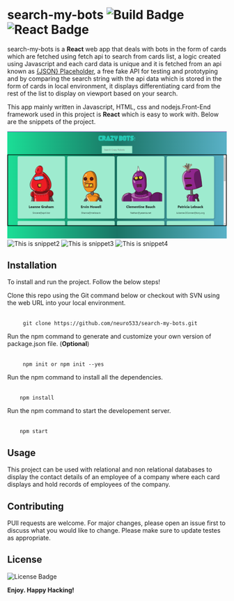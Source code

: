 # search-my-bots    ![Build Badge](https://img.shields.io/badge/Build-Passing-brightgreen)   ![React Badge](https://img.shields.io/badge/React-Front%20End%20Project-blue)  

search-my-bots is a **React** web app that deals with bots in the form of cards which are fetched using fetch api to search from cards list, a logic created using Javascript  and each card data is unique and it is fetched from an api  known as [{JSON} Placeholder](https://jsonplaceholder.typicode.com/), a free fake API for testing and prototyping and by comparing the search string with the api data which is stored in the form of cards in local environment, it displays differentiating card from the rest of the list to display on viewport based on your search. 

This app mainly written in Javascript, HTML, css and nodejs.Front-End framework used in this project is **React** which is easy to work with. Below are the snippets of the project.    

![This is snippet1](/snippets\snippet1.png)
![This is snippet2](C:\Users\pc\Desktop\Usama\React\search-my-bots\snippets\snippet2.png)
![This is snippet3](C:\Users\pc\Desktop\Usama\React\search-my-bots\snippets\snippet3.png)
![This is snippet4](C:\Users\pc\Desktop\Usama\React\search-my-bots\snippets\snippet4.png)

## Installation
To install and run the project. Follow the below steps!

Clone this repo using the Git command below or checkout with SVN using the web URL into your local environment.
```
     
     git clone https://github.com/neuro533/search-my-bots.git

```
Run the npm command to generate and customize your own version of package.json file. (**Optional**)
``` 
    
     npm init or npm init --yes

```
Run the npm command to install all the dependencies.
``` 
       
    npm install 

```
Run the npm command to start the developement server.

``` 
    
    npm start

```

## Usage
This project can be used with relational and non relational databases to display the contact details of an employee of a company where each card displays and hold records of employees of the company.

## Contributing
PUll requests are welcome. For major changes, please open an issue first to discuss what you would like to change. Please make sure to update testes as appropriate.

## License

![License Badge](https://img.shields.io/badge/License-MIT-orange)

**Enjoy. Happy Hacking!**